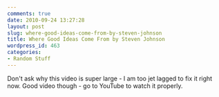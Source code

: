 ```yaml
---
comments: true
date: 2010-09-24 13:27:28
layout: post
slug: where-good-ideas-come-from-by-steven-johnson
title: Where Good Ideas Come From by Steven Johnson
wordpress_id: 463
categories:
- Random Stuff
---
```


Don't ask why this video is super large - I am too jet lagged to fix it right now. Good video though - go to YouTube to watch it properly.


